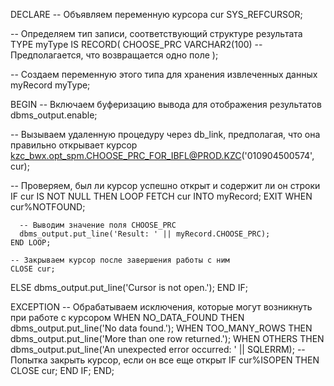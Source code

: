 DECLARE
  -- Объявляем переменную курсора
  cur SYS_REFCURSOR;
  
  -- Определяем тип записи, соответствующий структуре результата
  TYPE myType IS RECORD(
     CHOOSE_PRC VARCHAR2(100) -- Предполагается, что возвращается одно поле
  );
  
  -- Создаем переменную этого типа для хранения извлеченных данных
  myRecord myType;

BEGIN
  -- Включаем буферизацию вывода для отображения результатов
  dbms_output.enable;
  
  -- Вызываем удаленную процедуру через db_link, предполагая, что она правильно открывает курсор
  kzc_bwx.opt_spm.CHOOSE_PRC_FOR_IBFL@PROD.KZC('010904500574', cur);
  
  -- Проверяем, был ли курсор успешно открыт и содержит ли он строки
  IF cur IS NOT NULL THEN
    LOOP
      FETCH cur INTO myRecord;
      EXIT WHEN cur%NOTFOUND;
      
      -- Выводим значение поля CHOOSE_PRC
      dbms_output.put_line('Result: ' || myRecord.CHOOSE_PRC);
    END LOOP;
    
    -- Закрываем курсор после завершения работы с ним
    CLOSE cur;
  ELSE
    dbms_output.put_line('Cursor is not open.');
  END IF;
  
EXCEPTION
  -- Обрабатываем исключения, которые могут возникнуть при работе с курсором
  WHEN NO_DATA_FOUND THEN
    dbms_output.put_line('No data found.');
  WHEN TOO_MANY_ROWS THEN
    dbms_output.put_line('More than one row returned.');
  WHEN OTHERS THEN
    dbms_output.put_line('An unexpected error occurred: ' || SQLERRM);
    -- Попытка закрыть курсор, если он все еще открыт
    IF cur%ISOPEN THEN
      CLOSE cur;
    END IF;
END;
